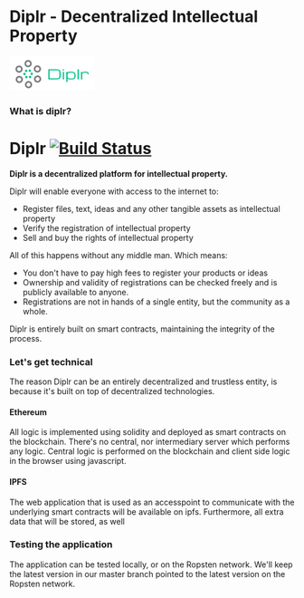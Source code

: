 Diplr - Decentralized Intellectual Property
===

![Logo](app/images/logo.png)
### What is diplr? 

# Diplr [![Build Status](https://travis-ci.org/diplr/diplr.svg?branch=master)](https://travis-ci.org/diplr/diplr)

**Diplr is a decentralized platform for intellectual property.**

Diplr will enable everyone with access to the internet to:

- Register files, text, ideas and any other tangible assets as intellectual property
- Verify the registration of intellectual property
- Sell and buy the rights of intellectual property

All of this happens without any middle man. Which means:

- You don't have to pay high fees to register your products or ideas
- Ownership and validity of registrations can be checked freely and is publicly available to anyone.
- Registrations are not in hands of a single entity, but the community as a whole.

Diplr is entirely built on smart contracts, maintaining the integrity of the process.

### Let's get technical

The reason Diplr can be an entirely decentralized and trustless entity, is because it's built on top of decentralized technologies.

#### Ethereum

All logic is implemented using solidity and deployed as smart contracts on the blockchain. There's no central, nor intermediary server which performs any logic. Central logic is performed on the blockchain and client side logic in the browser using javascript. 

#### IPFS

The web application that is used as an accesspoint to communicate with the underlying smart contracts will be available on ipfs. Furthermore, all extra data that will be stored, as well 

### Testing the application

The application can be tested locally, or on the Ropsten network. We'll keep the latest version in our master branch pointed to the latest version on the Ropsten network.